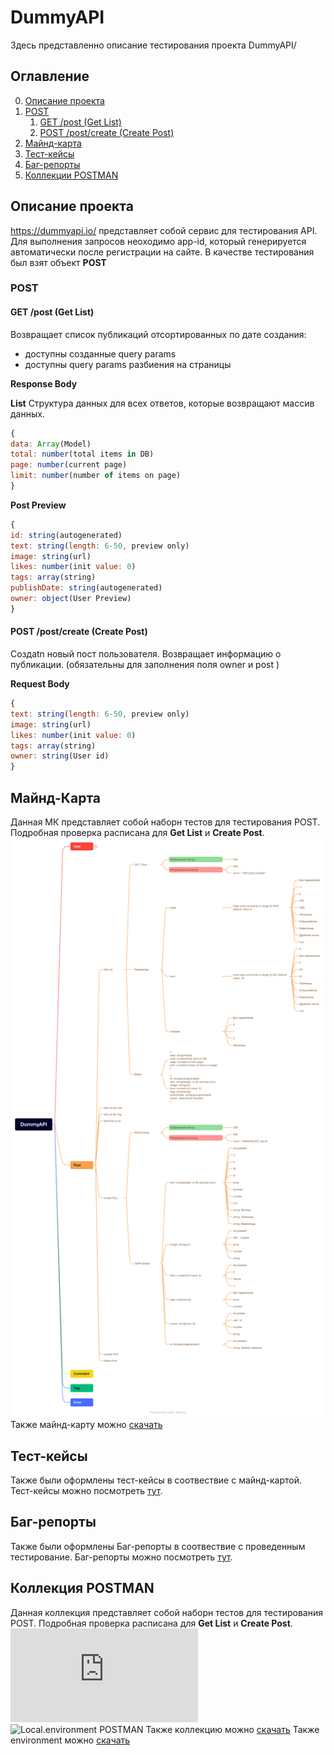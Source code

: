# DummyAPI
Здесь представленно описание тестирования проекта DummyAPI/

## Оглавление
0. [Описание проекта](#Описание-проекта)
1. [POST](#POST)
    1. [GET /post (Get List)](#GET-/post-(Get-List))
    2. [POST /post/create (Create Post)](#POST-/post/create-(Create-Post))
2. [Майнд-карта](#Майнд-карта)
3. [Тест-кейсы](#Тест-кейсы)
4. [Баг-репорты](#Баг-репорты)
5. [Коллекции POSTMAN](#Коллекции-POSTMAN)

## Описание проекта
https://dummyapi.io/ представляет собой сервис для тестирования API. Для выполнения запросов неоходимо app-id, который генерируется автоматически после регистрации на сайте. В качестве тестирования был взят объект **POST**

### POST

#### GET /post (Get List)
Возвращает список публикаций отсортированных по дате создания:
- доступны созданные query params
- доступны query params разбиения на страницы

**Response Body**

**List**
Структура данных для всех ответов, которые возвращают массив данных.
```js
{
data: Array(Model)
total: number(total items in DB)
page: number(current page)
limit: number(number of items on page)
}
```
**Post Preview**
```js
{
id: string(autogenerated)
text: string(length: 6-50, preview only)
image: string(url)
likes: number(init value: 0)
tags: array(string)
publishDate: string(autogenerated)
owner: object(User Preview)
}
```
#### POST /post/create (Create Post)
Создаtn новый пост пользователя. Возвращает информацию о публикации.
(обязательны для заполнения поля owner и post )

**Request Body**
```js
{
text: string(length: 6-50, preview only)
image: string(url)
likes: number(init value: 0)
tags: array(string)
owner: string(User id)
}
```
## Майнд-Карта
Данная МК представляет собой наборн тестов для тестирования POST. Подробная проверка расписана для **Get List** и **Create Post**.
![Майнд-Карта](https://github.com/TanyaGL11/DummyAPI/blob/main/DummyAPI.png "МК")
Также майнд-карту можно [скачать](https://github.com/TanyaGL11/DummyAPI/blob/main/DummyAPI.xmind)

## Тест-кейсы
Также были оформлены тест-кейсы в соотвествие с майнд-картой.
Тест-кейсы можно посмотреть [тут]().

## Баг-репорты
Также были оформлены Баг-репорты в соотвествие с проведенным тестирование.
Баг-репорты можно посмотреть [тут]().

## Коллекция POSTMAN
Данная коллекция представляет собой наборн тестов для тестирования POST. Подробная проверка расписана для **Get List** и **Create Post**.
![Коллекции POSTMAN](https://github.com/TanyaGL11/DummyAPI/blob/main/POST.postman_collection.json "KP")
![Local.environment POSTMAN](https://github.com/TanyaGL11/DummyAPI/commit/78f28d65cbf00de0d3b7b4981587f6a44e7fbce0 "EP")
Также коллекцию можно [скачать](https://github.com/TanyaGL11/DummyAPI/blob/main/POST.postman_collection.json)
Также environment можно [скачать](https://github.com/TanyaGL11/DummyAPI/commit/78f28d65cbf00de0d3b7b4981587f6a44e7fbce0)
